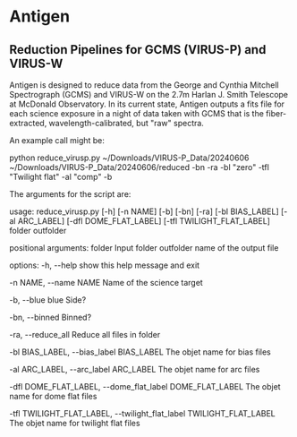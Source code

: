 # Antigen
## Reduction Pipelines for GCMS (VIRUS-P) and VIRUS-W

Antigen is designed to reduce data from the George and Cynthia Mitchell Spectrograph (GCMS) and VIRUS-W on the 2.7m Harlan J. Smith Telescope at McDonald Observatory. In its current state, Antigen  outputs a fits file for each science exposure in a night of data taken with GCMS that is the fiber-extracted, wavelength-calibrated, but "raw" spectra.  

An example call might be:

python reduce_virusp.py ~/Downloads/VIRUS-P_Data/20240606 ~/Downloads/VIRUS-P_Data/20240606/reduced -bn -ra -bl "zero" -tfl "Twilight flat" -al "comp" -b

The arguments for the script are:

usage: reduce_virusp.py [-h] [-n NAME] [-b] [-bn] [-ra] [-bl BIAS_LABEL] [-al ARC_LABEL] [-dfl DOME_FLAT_LABEL] [-tfl TWILIGHT_FLAT_LABEL] folder outfolder

positional arguments:
  folder                Input folder
  outfolder             name of the output file

options:
  -h, --help            show this help message and exit
  
  -n NAME, --name NAME  Name of the science target
  
  -b, --blue            blue Side?
  
  -bn, --binned         Binned?
  
  -ra, --reduce_all     Reduce all files in folder
  
  -bl BIAS_LABEL, --bias_label BIAS_LABEL
                        The objet name for bias files
                        
  -al ARC_LABEL, --arc_label ARC_LABEL
                        The objet name for arc files
                        
  -dfl DOME_FLAT_LABEL, --dome_flat_label DOME_FLAT_LABEL
                        The objet name for dome flat files
                        
  -tfl TWILIGHT_FLAT_LABEL, --twilight_flat_label TWILIGHT_FLAT_LABEL
                        The objet name for twilight flat files
